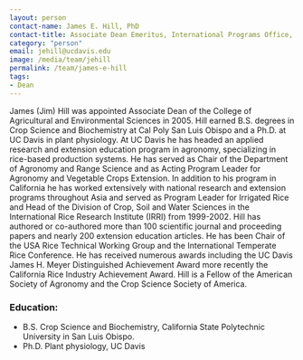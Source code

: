 ```yaml
---
layout: person
contact-name: James E. Hill, PhD
contact-title: Associate Dean Emeritus, International Programs Office, College of Agricultural and Environmental Sciences<br>Rice Specialist, CE Extension
category: "person"
email: jehill@ucdavis.edu
image: /media/team/jehill
permalink: /team/james-e-hill
tags:
- Dean
---
```


James (Jim) Hill was appointed Associate Dean of the College of Agricultural and Environmental Sciences in 2005. Hill earned B.S. degrees in Crop Science and Biochemistry at Cal Poly San Luis Obispo and a Ph.D. at UC Davis in plant physiology. At UC Davis he has headed an applied research and extension education program in agronomy, specializing in rice-based production systems.  He has served as Chair of the Department of Agronomy and Range Science and as Acting Program Leader for Agronomy and Vegetable Crops Extension.  In addition to his program in California he has worked extensively with national research and extension programs throughout Asia and served as Program Leader for Irrigated Rice and Head of the Division of Crop, Soil and Water Sciences in the International Rice Research Institute (IRRI) from 1999-2002. Hill has authored or co-authored more than 100 scientific journal and proceeding papers and nearly 200 extension education articles. He has been Chair of the USA Rice Technical Working Group and the International Temperate Rice Conference. He has received numerous awards including the UC Davis James H. Meyer Distinguished Achievement Award more recently the California Rice Industry Achievement Award. Hill is a Fellow of the American Society of Agronomy and the Crop Science Society of America.

<h3>Education:</h3>
<ul>
<li>B.S. Crop Science and Biochemistry, California State Polytechnic University in San Luis Obispo.</li>
<li>Ph.D. Plant physiology, UC Davis</li>
</ul>
